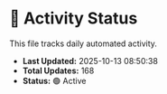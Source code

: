 # 🤖 Activity Status

This file tracks daily automated activity.

- **Last Updated:** 2025-10-13 08:50:38
- **Total Updates:** 168
- **Status:** 🟢 Active
